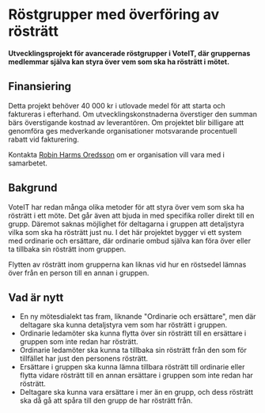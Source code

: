 <script setup>
import ProgressBar from './ProgressBar.vue'
</script>

# Röstgrupper med överföring av rösträtt

**Utvecklingsprojekt för avancerade röstgrupper i VoteIT, där gruppernas medlemmar själva kan styra över vem som ska ha rösträtt i mötet.**

## Finansiering

Detta projekt behöver 40 000 kr i utlovade medel för att starta och faktureras i efterhand. Om utvecklingskonstnaderna överstiger den summan bärs överstigande kostnad av leverantören. Om projektet blir billigare att genomföra ges medverkande organisationer motsvarande procentuell rabatt vid fakturering.

<ProgressBar :value="20_000" :target="40_000" />

Kontakta [Robin Harms Oredsson](mailto:robin@betahaus.net) om er organisation vill vara med i samarbetet.

## Bakgrund

VoteIT har redan många olika metoder för att styra över vem som ska ha rösträtt i ett möte. Det går även att bjuda in med specifika roller direkt till en grupp. Däremot saknas möjlighet för deltagarna i gruppen att detaljstyra vilka som ska ha rösträtt just nu. I det här projektet bygger vi ett system med ordinarie och ersättare, där ordinarie ombud själva kan föra över eller ta tillbaka sin rösträtt inom gruppen.

Flytten av rösträtt inom grupperna kan liknas vid hur en röstsedel lämnas över från en person till en annan i gruppen.

## Vad är nytt

- En ny mötesdialekt tas fram, liknande "Ordinarie och ersättare", men där deltagare ska kunna detaljstyra vem som har rösträtt i gruppen.
- Ordinarie ledamöter ska kunna flytta över sin rösträtt till en ersättare i gruppen som inte redan har rösträtt.
- Ordinarie ledamöter ska kunna ta tillbaka sin rösträtt från den som för tillfället har just den personens rösträtt.
- Ersättare i gruppen ska kunna lämna tillbara rösträtt till ordinarie eller flytta vidare rösträtt till en annan ersättare i gruppen som inte redan har rösträtt.
- Deltagare ska kunna vara ersättare i mer än en grupp, och dess rösträtt ska då gå att spåra till den grupp de har rösträtt från.
